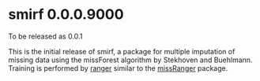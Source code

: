 # smirf 0.0.0.9000

To be released as 0.0.1

This is the initial release of smirf, a package for multiple imputation of
missing data using the missForest algorithm by Stekhoven and Buehlmann. Training 
is performed by [ranger](https://cran.r-project.org/package=ranger) similar to
the [missRanger](https://cran.r-project/package=missRanger) package.

